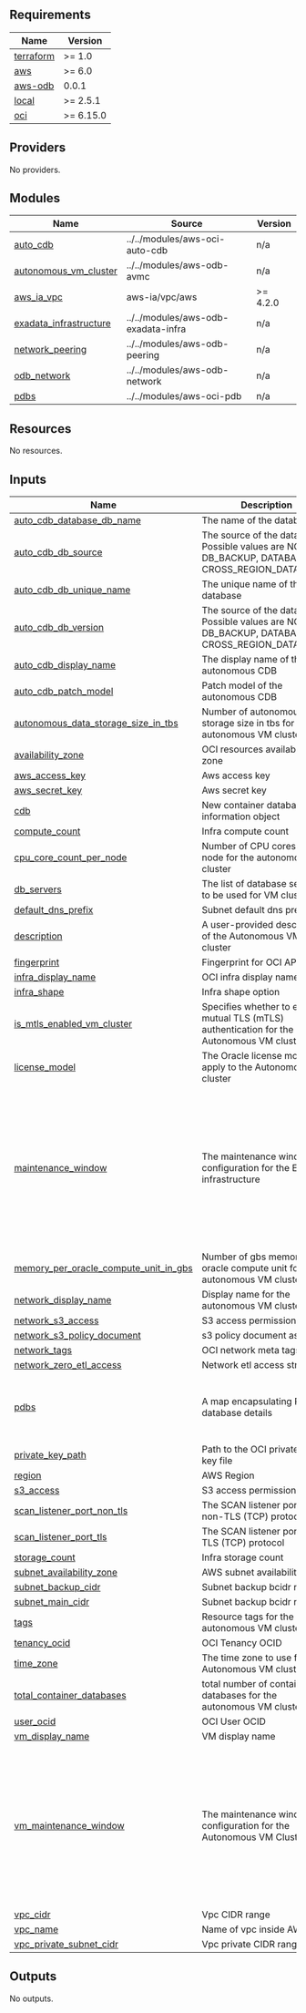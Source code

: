 ## Requirements

| Name | Version |
|------|---------|
| <a name="requirement_terraform"></a> [terraform](#requirement\_terraform) | >= 1.0 |
| <a name="requirement_aws"></a> [aws](#requirement\_aws) | >= 6.0 |
| <a name="requirement_aws-odb"></a> [aws-odb](#requirement\_aws-odb) | 0.0.1 |
| <a name="requirement_local"></a> [local](#requirement\_local) | >= 2.5.1 |
| <a name="requirement_oci"></a> [oci](#requirement\_oci) | >= 6.15.0 |

## Providers

No providers.

## Modules

| Name | Source | Version |
|------|--------|---------|
| <a name="module_auto_cdb"></a> [auto\_cdb](#module\_auto\_cdb) | ../../modules/aws-oci-auto-cdb | n/a |
| <a name="module_autonomous_vm_cluster"></a> [autonomous\_vm\_cluster](#module\_autonomous\_vm\_cluster) | ../../modules/aws-odb-avmc | n/a |
| <a name="module_aws_ia_vpc"></a> [aws\_ia\_vpc](#module\_aws\_ia\_vpc) | aws-ia/vpc/aws | >= 4.2.0 |
| <a name="module_exadata_infrastructure"></a> [exadata\_infrastructure](#module\_exadata\_infrastructure) | ../../modules/aws-odb-exadata-infra | n/a |
| <a name="module_network_peering"></a> [network\_peering](#module\_network\_peering) | ../../modules/aws-odb-peering | n/a |
| <a name="module_odb_network"></a> [odb\_network](#module\_odb\_network) | ../../modules/aws-odb-network | n/a |
| <a name="module_pdbs"></a> [pdbs](#module\_pdbs) | ../../modules/aws-oci-pdb | n/a |

## Resources

No resources.

## Inputs

| Name | Description | Type | Default | Required |
|------|-------------|------|---------|:--------:|
| <a name="input_auto_cdb_database_db_name"></a> [auto\_cdb\_database\_db\_name](#input\_auto\_cdb\_database\_db\_name) | The name of the database | `string` | `null` | no |
| <a name="input_auto_cdb_db_source"></a> [auto\_cdb\_db\_source](#input\_auto\_cdb\_db\_source) | The source of the database. Possible values are NONE, DB\_BACKUP, DATABASE, or CROSS\_REGION\_DATAGUARD | `string` | `"NONE"` | no |
| <a name="input_auto_cdb_db_unique_name"></a> [auto\_cdb\_db\_unique\_name](#input\_auto\_cdb\_db\_unique\_name) | The unique name of the database | `string` | `null` | no |
| <a name="input_auto_cdb_db_version"></a> [auto\_cdb\_db\_version](#input\_auto\_cdb\_db\_version) | The source of the database. Possible values are NONE, DB\_BACKUP, DATABASE, or CROSS\_REGION\_DATAGUARD | `string` | `"NONE"` | no |
| <a name="input_auto_cdb_display_name"></a> [auto\_cdb\_display\_name](#input\_auto\_cdb\_display\_name) | The display name of the autonomous CDB | `string` | n/a | yes |
| <a name="input_auto_cdb_patch_model"></a> [auto\_cdb\_patch\_model](#input\_auto\_cdb\_patch\_model) | Patch model of the autonomous CDB | `string` | `"RELEASE_UPDATES"` | no |
| <a name="input_autonomous_data_storage_size_in_tbs"></a> [autonomous\_data\_storage\_size\_in\_tbs](#input\_autonomous\_data\_storage\_size\_in\_tbs) | Number of autonomous data storage size in tbs for the autonomous VM cluster | `number` | n/a | yes |
| <a name="input_availability_zone"></a> [availability\_zone](#input\_availability\_zone) | OCI resources availability zone | `string` | n/a | yes |
| <a name="input_aws_access_key"></a> [aws\_access\_key](#input\_aws\_access\_key) | Aws access key | `string` | `""` | no |
| <a name="input_aws_secret_key"></a> [aws\_secret\_key](#input\_aws\_secret\_key) | Aws secret key | `string` | `""` | no |
| <a name="input_cdb"></a> [cdb](#input\_cdb) | New container database information object | `map(string)` | `null` | no |
| <a name="input_compute_count"></a> [compute\_count](#input\_compute\_count) | Infra compute count | `string` | n/a | yes |
| <a name="input_cpu_core_count_per_node"></a> [cpu\_core\_count\_per\_node](#input\_cpu\_core\_count\_per\_node) | Number of CPU cores per node for the autonomous VM cluster | `number` | n/a | yes |
| <a name="input_db_servers"></a> [db\_servers](#input\_db\_servers) | The list of database servers to be used for VM cluster | `list(string)` | `null` | no |
| <a name="input_default_dns_prefix"></a> [default\_dns\_prefix](#input\_default\_dns\_prefix) | Subnet default dns prefix | `string` | n/a | yes |
| <a name="input_description"></a> [description](#input\_description) | A user-provided description of the Autonomous VM cluster | `string` | `null` | no |
| <a name="input_fingerprint"></a> [fingerprint](#input\_fingerprint) | Fingerprint for OCI API Key | `string` | n/a | yes |
| <a name="input_infra_display_name"></a> [infra\_display\_name](#input\_infra\_display\_name) | OCI infra display name | `string` | n/a | yes |
| <a name="input_infra_shape"></a> [infra\_shape](#input\_infra\_shape) | Infra shape option | `string` | n/a | yes |
| <a name="input_is_mtls_enabled_vm_cluster"></a> [is\_mtls\_enabled\_vm\_cluster](#input\_is\_mtls\_enabled\_vm\_cluster) | Specifies whether to enable mutual TLS (mTLS) authentication for the Autonomous VM cluster | `bool` | `false` | no |
| <a name="input_license_model"></a> [license\_model](#input\_license\_model) | The Oracle license model to apply to the Autonomous VM cluster | `string` | `"pay-per-use/call pricing"` | no |
| <a name="input_maintenance_window"></a> [maintenance\_window](#input\_maintenance\_window) | The maintenance window configuration for the Exadata infrastructure | <pre>object({<br/>    custom_action_timeout_in_mins    = number<br/>    days_of_week                     = set(string)<br/>    hours_of_day                     = set(number)<br/>    is_custom_action_timeout_enabled = bool<br/>    lead_time_in_weeks               = number<br/>    months                           = set(string)<br/>    patching_mode                    = string<br/>    preference                       = string<br/>    skip_ru                          = bool<br/>    weeks_of_month                   = set(number)<br/>  })</pre> | n/a | yes |
| <a name="input_memory_per_oracle_compute_unit_in_gbs"></a> [memory\_per\_oracle\_compute\_unit\_in\_gbs](#input\_memory\_per\_oracle\_compute\_unit\_in\_gbs) | Number of gbs memory per oracle compute unit for the autonomous VM cluster | `number` | n/a | yes |
| <a name="input_network_display_name"></a> [network\_display\_name](#input\_network\_display\_name) | Display name for the autonomous VM cluster | `string` | n/a | yes |
| <a name="input_network_s3_access"></a> [network\_s3\_access](#input\_network\_s3\_access) | S3 access permission string | `string` | n/a | yes |
| <a name="input_network_s3_policy_document"></a> [network\_s3\_policy\_document](#input\_network\_s3\_policy\_document) | s3 policy document as string | `string` | n/a | yes |
| <a name="input_network_tags"></a> [network\_tags](#input\_network\_tags) | OCI network meta tags | `map(string)` | n/a | yes |
| <a name="input_network_zero_etl_access"></a> [network\_zero\_etl\_access](#input\_network\_zero\_etl\_access) | Network etl access string | `string` | n/a | yes |
| <a name="input_pdbs"></a> [pdbs](#input\_pdbs) | A map encapsulating PDB(s) database details | <pre>map(object({<br/>    pdb_name = string<br/>    pdb_admin_password = string<br/>    pdb_wallet_password = string<br/>  }))</pre> | n/a | yes |
| <a name="input_private_key_path"></a> [private\_key\_path](#input\_private\_key\_path) | Path to the OCI private API key file | `string` | n/a | yes |
| <a name="input_region"></a> [region](#input\_region) | AWS Region | `string` | `"us-east-1"` | no |
| <a name="input_s3_access"></a> [s3\_access](#input\_s3\_access) | S3 access permission string | `string` | n/a | yes |
| <a name="input_scan_listener_port_non_tls"></a> [scan\_listener\_port\_non\_tls](#input\_scan\_listener\_port\_non\_tls) | The SCAN listener port for non-TLS (TCP) protocol | `number` | n/a | yes |
| <a name="input_scan_listener_port_tls"></a> [scan\_listener\_port\_tls](#input\_scan\_listener\_port\_tls) | The SCAN listener port for TLS (TCP) protocol | `number` | n/a | yes |
| <a name="input_storage_count"></a> [storage\_count](#input\_storage\_count) | Infra storage count | `string` | n/a | yes |
| <a name="input_subnet_availability_zone"></a> [subnet\_availability\_zone](#input\_subnet\_availability\_zone) | AWS subnet availability zone | `string` | n/a | yes |
| <a name="input_subnet_backup_cidr"></a> [subnet\_backup\_cidr](#input\_subnet\_backup\_cidr) | Subnet backup bcidr range | `string` | n/a | yes |
| <a name="input_subnet_main_cidr"></a> [subnet\_main\_cidr](#input\_subnet\_main\_cidr) | Subnet backup bcidr range | `string` | n/a | yes |
| <a name="input_tags"></a> [tags](#input\_tags) | Resource tags for the autonomous VM cluster | `map(string)` | `null` | no |
| <a name="input_tenancy_ocid"></a> [tenancy\_ocid](#input\_tenancy\_ocid) | OCI Tenancy OCID | `string` | n/a | yes |
| <a name="input_time_zone"></a> [time\_zone](#input\_time\_zone) | The time zone to use for the Autonomous VM cluster | `string` | `null` | no |
| <a name="input_total_container_databases"></a> [total\_container\_databases](#input\_total\_container\_databases) | total number of container databases for the autonomous VM cluster | `number` | n/a | yes |
| <a name="input_user_ocid"></a> [user\_ocid](#input\_user\_ocid) | OCI User OCID | `string` | n/a | yes |
| <a name="input_vm_display_name"></a> [vm\_display\_name](#input\_vm\_display\_name) | VM display name | `string` | n/a | yes |
| <a name="input_vm_maintenance_window"></a> [vm\_maintenance\_window](#input\_vm\_maintenance\_window) | The maintenance window configuration for the Autonomous VM Cluster | <pre>object({<br/>    custom_action_timeout_in_mins    = number<br/>    days_of_week                     = list(string)<br/>    hours_of_day                     = list(number)<br/>    is_custom_action_timeout_enabled = bool<br/>    lead_time_in_weeks               = number<br/>    months                           = list(string)<br/>    patching_mode                    = string<br/>    preference                       = string<br/>    skip_ru                          = bool<br/>    weeks_of_month                   = list(number)<br/>  })</pre> | `null` | no |
| <a name="input_vpc_cidr"></a> [vpc\_cidr](#input\_vpc\_cidr) | Vpc CIDR range | `string` | n/a | yes |
| <a name="input_vpc_name"></a> [vpc\_name](#input\_vpc\_name) | Name of vpc inside AWS | `string` | n/a | yes |
| <a name="input_vpc_private_subnet_cidr"></a> [vpc\_private\_subnet\_cidr](#input\_vpc\_private\_subnet\_cidr) | Vpc private CIDR range | `string` | n/a | yes |

## Outputs

No outputs.
